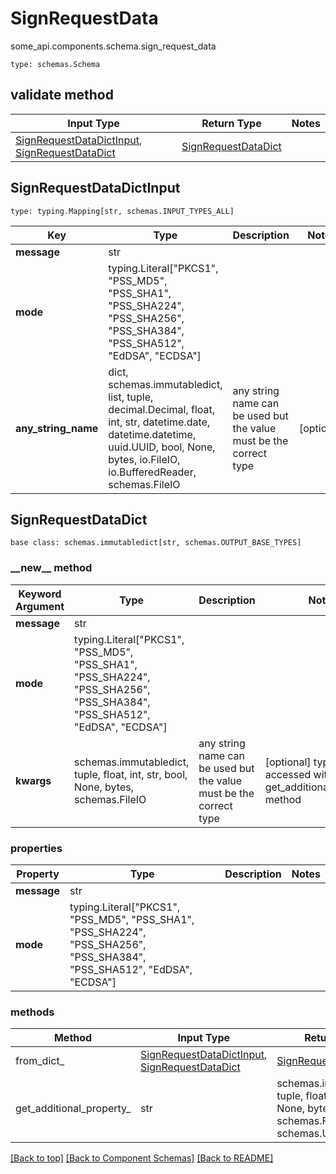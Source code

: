 # SignRequestData
some_api.components.schema.sign_request_data
```
type: schemas.Schema
```

## validate method
Input Type | Return Type | Notes
------------ | ------------- | -------------
[SignRequestDataDictInput](#signrequestdatadictinput), [SignRequestDataDict](#signrequestdatadict) | [SignRequestDataDict](#signrequestdatadict) |

## SignRequestDataDictInput
```
type: typing.Mapping[str, schemas.INPUT_TYPES_ALL]
```
Key | Type |  Description | Notes
------------ | ------------- | ------------- | -------------
**message** | str |  |
**mode** | typing.Literal["PKCS1", "PSS_MD5", "PSS_SHA1", "PSS_SHA224", "PSS_SHA256", "PSS_SHA384", "PSS_SHA512", "EdDSA", "ECDSA"] |  |
**any_string_name** | dict, schemas.immutabledict, list, tuple, decimal.Decimal, float, int, str, datetime.date, datetime.datetime, uuid.UUID, bool, None, bytes, io.FileIO, io.BufferedReader, schemas.FileIO | any string name can be used but the value must be the correct type | [optional]

## SignRequestDataDict
```
base class: schemas.immutabledict[str, schemas.OUTPUT_BASE_TYPES]

```
### &lowbar;&lowbar;new&lowbar;&lowbar; method
Keyword Argument | Type | Description | Notes
---------------- | ---- | ----------- | -----
**message** | str |  |
**mode** | typing.Literal["PKCS1", "PSS_MD5", "PSS_SHA1", "PSS_SHA224", "PSS_SHA256", "PSS_SHA384", "PSS_SHA512", "EdDSA", "ECDSA"] |  |
**kwargs** | schemas.immutabledict, tuple, float, int, str, bool, None, bytes, schemas.FileIO | any string name can be used but the value must be the correct type | [optional] typed value is accessed with the get_additional_property_ method

### properties
Property | Type | Description | Notes
-------- | ---- | ----------- | -----
**message** | str |  |
**mode** | typing.Literal["PKCS1", "PSS_MD5", "PSS_SHA1", "PSS_SHA224", "PSS_SHA256", "PSS_SHA384", "PSS_SHA512", "EdDSA", "ECDSA"] |  |

### methods
Method | Input Type | Return Type | Notes
------ | ---------- | ----------- | ------
from_dict_ | [SignRequestDataDictInput](#signrequestdatadictinput), [SignRequestDataDict](#signrequestdatadict) | [SignRequestDataDict](#signrequestdatadict) | a constructor
get_additional_property_ | str | schemas.immutabledict, tuple, float, int, str, bool, None, bytes, schemas.FileIO, schemas.Unset }} | provides type safety for additional properties

[[Back to top]](#top) [[Back to Component Schemas]](../../../README.md#Component-Schemas) [[Back to README]](../../../README.md)
